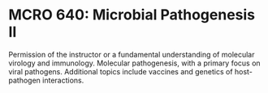 # MCRO 640: Microbial Pathogenesis II

Permission of the instructor or a fundamental understanding of molecular virology and immunology. Molecular pathogenesis, with a primary focus on viral pathogens. Additional topics include vaccines and genetics of host-pathogen interactions.